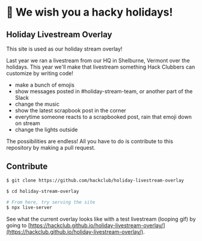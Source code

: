 # 🎄 We wish you a hacky holidays!

## Holiday Livestream Overlay

This site is used as our holiday stream overlay!

Last year we ran a livestream from our HQ in Shelburne, Vermont over the holidays. This year we'll make that livestream something Hack Clubbers can customize by writing code!

- make a bunch of emojis
- show messages posted in #holiday-stream-team, or another part of the Slack
- change the music
- show the latest scrapbook post in the corner
- everytime someone reacts to a scrapbooked post, rain that emoji down on stream
- change the lights outside

The possibilities are endless! All you have to do is contribute to this repository by making a pull request.

## Contribute

```sh
$ git clone https://github.com/hackclub/holiday-livestream-overlay

$ cd holiday-stream-overlay

# From here, try serving the site
$ npx live-server
```

See what the current overlay looks like with a test livestream (looping gif) by going to [https://hackclub.github.io/holiday-livestream-overlay/](https://hackclub.github.io/holiday-livestream-overlay/).
